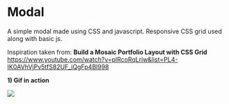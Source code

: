 # Modal
 A simple modal made using CSS and javascript.
 Responsive CSS grid used along with basic js.
 
 Inspiration taken from: 
 **Build a Mosaic Portfolio Layout with CSS Grid**
 https://www.youtube.com/watch?v=plRcoRqLriw&list=PL4-IK0AVhVjPv5tfS82UF_iQgFp4Bl998

**1) Gif in action**

  ![](images/cssgrid.gif)
